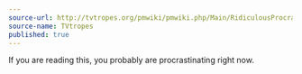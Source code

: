```yaml
---
source-url: http://tvtropes.org/pmwiki/pmwiki.php/Main/RidiculousProcrastinator
source-name: TVtropes
published: true
---
```


<p>If you are reading this, you probably are procrastinating right now.</p>


